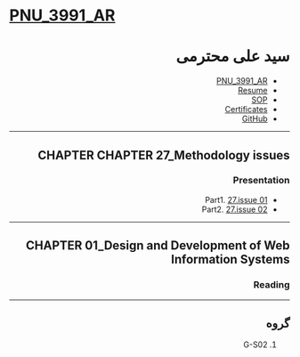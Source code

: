 
# [PNU_3991_AR](https://github.com/SAMashiyane/PNU_3991_AR)

<div dir="rtl">
    
# سید علی محترمی
- [PNU_3991_AR](https://github.com/SAMashiyane/PNU_3991_AR)
- [Resume](https://samashiyane.github.io/) 
- [SOP](https://samashiyane.github.io/SOP/)
- [Certificates](https://github.com/SAMashiyane/PNU_3991_AR/blob/master/CertJS.png)
- [GitHub](https://github.com/SAMashiyane)

--------------------------

## CHAPTER CHAPTER 27_Methodology issues

### Presentation
   -  Part1. [27.issue 01 ](https://github.com/SAMashiyane/PNU_3991_AR/blob/master/SoftwareDevelopmentMethodologies/27.Methodology%20issues/27.issue%2001.mp4)
   -  Part2. [27.issue 02](https://github.com/SAMashiyane/PNU_3991_AR/blob/master/SoftwareDevelopmentMethodologies/27.Methodology%20issues/27.issue%2002.mp4)
   
   -----------------------------------
       
## CHAPTER 01_Design and Development of Web Information Systems

### Reading

----------------------------
## گروه 
1. G-S02
  
